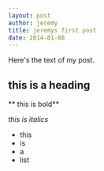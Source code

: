 ```yaml
---
layout: post
author: jeremy
title: jeremys first post
date: 2014-01-08
---
```


Here's the text of my post.

## this is a heading

** this is bold**

*this is italics*

* this 
* is
* a 
* list
